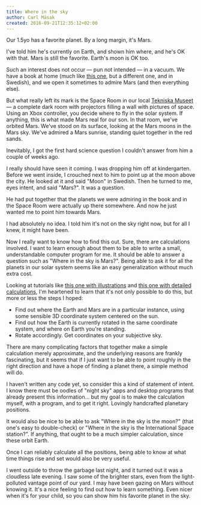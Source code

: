 ```yaml
---
title: Where in the sky
author: Carl Mäsak
created: 2016-09-21T12:35:12+02:00
---
```

Our 1.5yo has a favorite planet. By a long margin, it's Mars.

I've told him he's currently on Earth, and shown him where, and he's OK with that. Mars is still the favorite. Earth's moon is OK too.

Such an interest does not occur &mdash; pun not intended &mdash; in a vacuum. We have a book at home (much like [this one](https://www.amazon.com/National-Geographic-First-Space-Little/dp/1426310145/), but a different one, and in Swedish), and we open it sometimes to admire Mars (and then everything else). 

But what really left its mark is the Space Room in our local [Tekniska Museet](http://www.tekniskamuseet.se/) &mdash; a complete dark room with projectors filling a wall with pictures of space. Using an Xbox controller, you decide where to fly in the solar system. If anything, this is what made Mars real for our son. In that room, we've orbited Mars. We've stood on its surface, looking at the Mars moons in the Mars sky. We've admired a Mars sunrise, standing quiet together in the red sands.

Inevitably, I got the first hard science question I couldn't answer from him a couple of weeks ago.

I really should have seen it coming. I was dropping him off at kindergarten. Before we went inside, I crouched next to him to point up at the moon above the city. He looked at it and said "Moon" in Swedish. Then he turned to me, eyes intent, and said "Mars?". It was a question.

He had put together that the planets we were admiring in the book and in the Space Room were actually up there somewhere. And now he just wanted me to point him towards Mars.

I had absolutely no idea. I told him it's not on the sky right now, but for all I knew, it might have been.

Now I really want to know how to find this out. Sure, there are calculations involved. I want to learn enough about them to be able to write a small, understandable computer program for me. It should be able to answer a question such as "Where in the sky is Mars?". Being able to ask it for all the planets in our solar system seems like an easy generalization without much extra cost.

Looking at tutorials like [this one with illustrations](http://www.davidcolarusso.com/astro/) and [this one with detailed calculations](http://stjarnhimlen.se/comp/tutorial.html), I'm heartened to learn that it's not only possible to do this, but more or less the steps I hoped:

* Find out where the Earth and Mars are in a particular instance, using some sensible 3D coordinate system centered on the sun.
* Find out how the Earth is currently rotated in the same coordinate system, and where on Earth you're standing.
* Rotate accordingly. Get coordinates on your subjective sky.

There are many complicating factors that together make a simple calculation merely approximate, and the underlying reasons are frankly fascinating, but it seems that if I just want to be able to point roughly in the right direction and have a hope of finding a planet there, a simple method will do.

I haven't written any code yet, so consider this a kind of statement of intent. I know there must be oodles of "night sky" apps and desktop programs that already present this information... but my goal is to make the calculation myself, with a program, and to get it right. Lovingly handcrafted planetary positions.

It would also be nice to be able to ask "Where in the sky is the moon?" (that one's easy to double-check) or "Where in the sky is the International Space station?". If anything, that ought to be a much simpler calculation, since these orbit Earth.

Once I can reliably calculate all the positions, being able to know at what time things rise and set would also be very useful.

I went outside to throw the garbage last night, and it turned out it was a cloudless late evening. I saw some of the brighter stars, even from the light-polluted vantage point of our yard. I may have been gazing on Mars without knowing it. It's a nice feeling to find out how to learn something. Even nicer when it's for your child, so you can show him his favorite planet in the sky.
